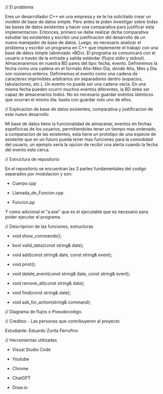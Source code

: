// El problema

Eres un desarrollador C++ en una empresa y se te ha solicitado crear un modelo de base de
datos simple. Pero antes te piden investigar sobre todas las bases de datos existentes y
hacer una comparativa para justificar esta implementacion.
Entonces, primero se debe realizar dicha comparativa estudiar las existentes y escribir una
justificacion del desarrollo de un nuevo manejador de base de datos.
Luego, es necesario analizar el problema y escribir un programa en C++ que implemente el
trabajo con una base de datos simple (abreviado «BD»). El programa se comunicará con el
usuario a través de la entrada y salida estándar (flujos stdin y stdout).
Almacenaremos en nuestra BD pares del tipo: fecha, evento. Definiremos la fecha como una
cadena en el formato Año-Mes-Día, donde Año, Mes y Día son números enteros.
Definiremos el evento como una cadena de caracteres imprimibles arbitrarios sin
separadores dentro (espacios, tabulaciones, etc.). Un evento no puede ser una cadena vacía.
En una misma fecha pueden ocurrir muchos eventos diferentes, la BD debe ser capaz de
almacenarlos todos. No es necesario guardar eventos idénticos que ocurran el mismo día:
basta con guardar solo uno de ellos.

// Explicacion de base de datos existentes, comparativa y justificacion de este nuevo desarrollo

Mi base de datos tiene la funcionalidad de almacenar, eventos en fechas espeficicas de los usuarios, permitiendoles tener un tiempo mas ordenado, a comparacion de las existentes, esta tiene un prototipo de una especie de asistente que en un futuro pueda tener mas funciones para la comodidad del usuario, un ejemplo seria la opcion de recibir una alerta cuando la fecha del evento este cerca.

// Estructura de repositorio

En el repositorio se encuentran las 3 partes fundamentales del codigo separados por modulacion y son:

- Cuerpo.cpp

- Llamada_de_Funcion.cpp

- Funcion.pp

Y como adicional el "a.exe" que es el ejecutable que es necesario para poder ejecutar el programa.

// Descripcion de las funciones, estructuras

- void show_commands();

- bool valid_data(const string& date);

- void add(const string& date, const string& event);

- void print();

- void delete_event(const string& date, const string& event);

- void remove_all(const string& date);

- void find(const string& date);

- void ask_for_action(string& command);


// Diagrama de flujos o Pseudocodigo.



// Creditos - Las personas que contribuyeron al proyecto

Estudiante: Eduardo Zurita Ferrufino

// Herramientas utilizadas

- Visual Studio Code

- Youtube

- Chrome

- ChatGPT

- Draw.io